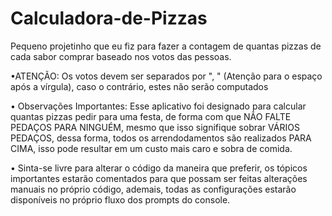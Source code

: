 # Calculadora-de-Pizzas
Pequeno projetinho que eu fiz para fazer a contagem de quantas pizzas de cada sabor comprar baseado nos votos das 
pessoas.

•ATENÇÃO: Os votos devem ser separados por ", " (Atenção para o espaço após a vírgula), caso o contrário, estes não serão computados

• Observações Importantes: Esse aplicativo foi designado para calcular quantas pizzas pedir para uma festa, de forma com 
que NÃO FALTE PEDAÇOS PARA NINGUÉM, mesmo que isso signifique sobrar VÁRIOS PEDAÇOS, dessa forma, todos os 
arrendodamentos são realizados PARA CIMA, isso pode resultar em um custo mais caro e sobra de comida.

• Sinta-se livre para alterar o código da maneira que preferir, os tópicos importantes estarão comentados para que possam
ser feitas alterações manuais no próprio código, ademais, todas as configurações estarão disponíveis no próprio fluxo
dos prompts do console.